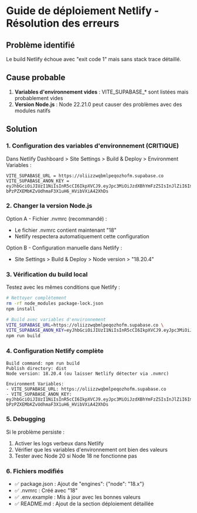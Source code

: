 # Guide de déploiement Netlify - Résolution des erreurs

## Problème identifié
Le build Netlify échoue avec "exit code 1" mais sans stack trace détaillé.

## Cause probable
1. **Variables d'environnement vides** : VITE_SUPABASE_* sont listées mais probablement vides
2. **Version Node.js** : Node 22.21.0 peut causer des problèmes avec des modules natifs

## Solution

### 1. Configuration des variables d'environnement (CRITIQUE)

Dans Netlify Dashboard > Site Settings > Build & Deploy > Environment Variables :

```
VITE_SUPABASE_URL = https://oliizzwqbmlpeqozhofm.supabase.co
VITE_SUPABASE_ANON_KEY = eyJhbGciOiJIUzI1NiIsInR5cCI6IkpXVCJ9.eyJpc3MiOiJzdXBhYmFzZSIsInJlZiI6Im9saWl6endxYm1scGVxb3pob2ZtIiwicm9sZSI6ImFub24iLCJpYXQiOjE3NTkzOTU5MzYsImV4cCI6MjA3NDk3MTkzNn0.G_E-bPzPZXEMbKZvUdhmaF3X1uH6_HVibVXiA42XhDs
```

### 2. Changer la version Node.js

Option A - Fichier .nvmrc (recommandé) :
- Le fichier .nvmrc contient maintenant "18"
- Netlify respectera automatiquement cette configuration

Option B - Configuration manuelle dans Netlify :
- Site Settings > Build & Deploy > Node version > "18.20.4"

### 3. Vérification du build local

Testez avec les mêmes conditions que Netlify :

```bash
# Nettoyer complètement
rm -rf node_modules package-lock.json
npm install

# Build avec variables d'environnement
VITE_SUPABASE_URL=https://oliizzwqbmlpeqozhofm.supabase.co \
VITE_SUPABASE_ANON_KEY=eyJhbGciOiJIUzI1NiIsInR5cCI6IkpXVCJ9.eyJpc3MiOiJzdXBhYmFzZSIsInJlZiI6Im9saWl6endxYm1scGVxb3pob2ZtIiwicm9sZSI6ImFub24iLCJpYXQiOjE3NTkzOTU5MzYsImV4cCI6MjA3NDk3MTkzNn0.G_E-bPzPZXEMbKZvUdhmaF3X1uH6_HVibVXiA42XhDs \
npm run build
```

### 4. Configuration Netlify complète

```
Build command: npm run build
Publish directory: dist
Node version: 18.20.4 (ou laisser Netlify détecter via .nvmrc)

Environment Variables:
- VITE_SUPABASE_URL: https://oliizzwqbmlpeqozhofm.supabase.co
- VITE_SUPABASE_ANON_KEY: eyJhbGciOiJIUzI1NiIsInR5cCI6IkpXVCJ9.eyJpc3MiOiJzdXBhYmFzZSIsInJlZiI6Im9saWl6endxYm1scGVxb3pob2ZtIiwicm9sZSI6ImFub24iLCJpYXQiOjE3NTkzOTU5MzYsImV4cCI6MjA3NDk3MTkzNn0.G_E-bPzPZXEMbKZvUdhmaF3X1uH6_HVibVXiA42XhDs
```

### 5. Debugging

Si le problème persiste :
1. Activer les logs verbeux dans Netlify
2. Vérifier que les variables d'environnement ont bien des valeurs
3. Tester avec Node 20 si Node 18 ne fonctionne pas

### 6. Fichiers modifiés

- ✅ package.json : Ajout de "engines": {"node": "18.x"}
- ✅ .nvmrc : Créé avec "18"
- ✅ .env.example : Mis à jour avec les bonnes valeurs
- ✅ README.md : Ajout de la section déploiement détaillée
